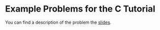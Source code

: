 # Example Problems for the C Tutorial

You can find a description of the problem the [slides](./slides.pdf).
